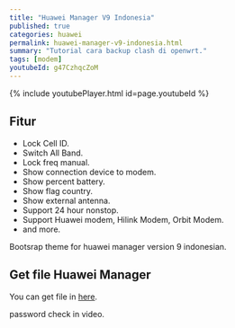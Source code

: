```yaml
---
title: "Huawei Manager V9 Indonesia"
published: true
categories: huawei
permalink: huawei-manager-v9-indonesia.html
summary: "Tutorial cara backup clash di openwrt."
tags: [modem]
youtubeId: g47CzhqcZoM
---
```


{% include youtubePlayer.html id=page.youtubeId %}

## Fitur

- Lock Cell ID.
- Switch All Band.
- Lock freq manual.
- Show connection device to modem.
- Show percent battery.
- Show flag country.
- Show external antenna.
- Support 24 hour nonstop.
- Support Huawei modem, Hilink Modem, Orbit Modem.
- and more.

Bootsrap theme for huawei manager version 9 indonesian.

## Get file Huawei Manager

You can get file in [here](https://ouo.io/W2I9M9).

password check in video.